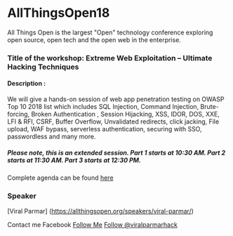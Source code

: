 # AllThingsOpen18
All Things Open is the largest "Open" technology conference exploring open source, open tech and the open web in the enterprise. 

### Title of the workshop: Extreme Web Exploitation – Ultimate Hacking Techniques
#### Description :
We will give a hands-on session of web app penetration testing on OWASP Top 10 2018 list which includes SQL Injection, Command Injection, Brute-forcing, Broken Authentication , Session Hijacking, XSS, IDOR, DOS, XXE, LFI & RFI, CSRF, Buffer Overflow, Unvalidated redirects, click jacking, File upload, WAF bypass, serverless authentication, securing with SSO, passwordless and many more.

##### Please note, this is an extended session. Part 1 starts at 10:30 AM. Part 2 starts at 11:30 AM. Part 3 starts at 12:30 PM.
Complete agenda can be found [here](https://allthingsopen.org/schedule/)

### Speaker
[Viral Parmar] (https://allthingsopen.org/speakers/viral-parmar/)

Contact me 
Facebook [Follow Me](https://www.facebook.com/viralparmarhack/)
<a href="https://twitter.com/viralparmarhack?ref_src=twsrc%5Etfw" class="twitter-follow-button" data-show-count="false">Follow @viralparmarhack</a><script async src="https://platform.twitter.com/widgets.js" charset="utf-8"></script>
